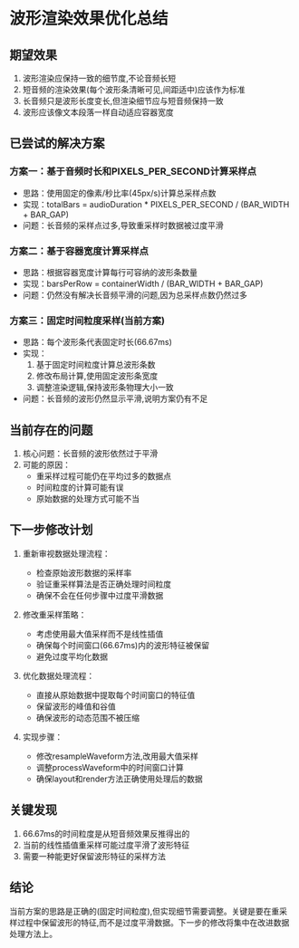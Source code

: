 # 波形渲染效果优化总结

## 期望效果
1. 波形渲染应保持一致的细节度,不论音频长短
2. 短音频的渲染效果(每个波形条清晰可见,间距适中)应该作为标准
3. 长音频只是波形长度变长,但渲染细节应与短音频保持一致
4. 波形应该像文本段落一样自动适应容器宽度

## 已尝试的解决方案

### 方案一：基于音频时长和PIXELS_PER_SECOND计算采样点
- 思路：使用固定的像素/秒比率(45px/s)计算总采样点数
- 实现：totalBars = audioDuration * PIXELS_PER_SECOND / (BAR_WIDTH + BAR_GAP)
- 问题：长音频的采样点过多,导致重采样时数据被过度平滑

### 方案二：基于容器宽度计算采样点
- 思路：根据容器宽度计算每行可容纳的波形条数量
- 实现：barsPerRow = containerWidth / (BAR_WIDTH + BAR_GAP)
- 问题：仍然没有解决长音频平滑的问题,因为总采样点数仍然过多

### 方案三：固定时间粒度采样(当前方案)
- 思路：每个波形条代表固定时长(66.67ms)
- 实现：
  1. 基于固定时间粒度计算总波形条数
  2. 修改布局计算,使用固定波形条宽度
  3. 调整渲染逻辑,保持波形条物理大小一致
- 问题：长音频的波形仍然显示平滑,说明方案仍有不足

## 当前存在的问题
1. 核心问题：长音频的波形依然过于平滑
2. 可能的原因：
   - 重采样过程可能仍在平均过多的数据点
   - 时间粒度的计算可能有误
   - 原始数据的处理方式可能不当

## 下一步修改计划
1. 重新审视数据处理流程：
   - 检查原始波形数据的采样率
   - 验证重采样算法是否正确处理时间粒度
   - 确保不会在任何步骤中过度平滑数据

2. 修改重采样策略：
   - 考虑使用最大值采样而不是线性插值
   - 确保每个时间窗口(66.67ms)内的波形特征被保留
   - 避免过度平均化数据

3. 优化数据处理流程：
   - 直接从原始数据中提取每个时间窗口的特征值
   - 保留波形的峰值和谷值
   - 确保波形的动态范围不被压缩

4. 实现步骤：
   - 修改resampleWaveform方法,改用最大值采样
   - 调整processWaveform中的时间窗口计算
   - 确保layout和render方法正确使用处理后的数据

## 关键发现
1. 66.67ms的时间粒度是从短音频效果反推得出的
2. 当前的线性插值重采样可能过度平滑了波形特征
3. 需要一种能更好保留波形特征的采样方法

## 结论
当前方案的思路是正确的(固定时间粒度),但实现细节需要调整。关键是要在重采样过程中保留波形的特征,而不是过度平滑数据。下一步的修改将集中在改进数据处理方法上。
